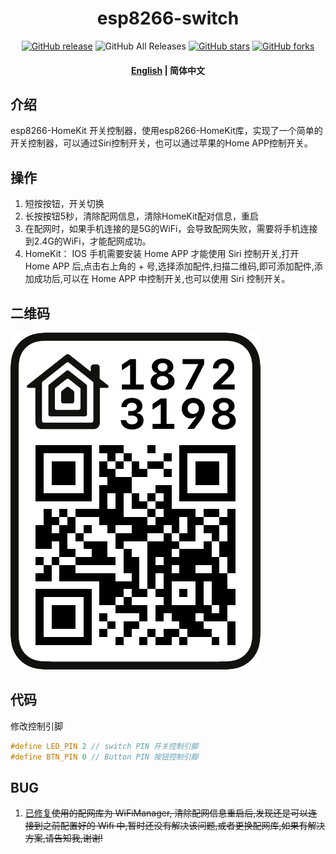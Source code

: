 
<div align="center">
<h1 align="center">esp8266-switch</h1>
   
[![GitHub release](https://img.shields.io/github/v/release/CuiYao631/esp8266-switch)](https://github.com/CuiYao631/esp8266-switch/releases)
![GitHub All Releases](https://img.shields.io/github/downloads/CuiYao631/esp8266-switch/total)
[![GitHub stars](https://img.shields.io/github/stars/CuiYao631/esp8266-switch)](https://github.com/CuiYao631/esp8266-switch/stargazers)
[![GitHub forks](https://img.shields.io/github/forks/CuiYao631/esp8266-switch)](https://github.com/CuiYao631/esp8266-switch/fork)
<h4 align="center"><a href="https://github.com/CuiYao631/esp8266-switch/blob/main/README.md">English</a> | <a>简体中文</a></h4>
</div>

## 介绍
esp8266-HomeKit 开关控制器，使用esp8266-HomeKit库，实现了一个简单的开关控制器，可以通过Siri控制开关，也可以通过苹果的Home APP控制开关。


## 操作
1. 短按按钮，开关切换
2. 长按按钮5秒，清除配网信息，清除HomeKit配对信息，重启
3. 在配网时，如果手机连接的是5G的WiFi，会导致配网失败，需要将手机连接到2.4G的WiFi，才能配网成功。
4. HomeKit： IOS 手机需要安装 Home APP 才能使用 Siri 控制开关,打开 Home APP 后,点击右上角的 + 号,选择添加配件,扫描二维码,即可添加配件,添加成功后,可以在 Home APP 中控制开关,也可以使用 Siri 控制开关。
   
## 二维码
![二维码](/qrcode.png)</div>



## 代码
修改控制引脚
```c
#define LED_PIN 2 // switch PIN 开关控制引脚
#define BTN_PIN 0 // Button PIN 按钮控制引脚
```

## BUG
1. [已修复](https://github.com/CuiYao631/esp8266-switch/releases/tag/v0.0.3)~~使用的配网库为 WiFiManager, 清除配网信息重启后,发现还是可以连接到之前配置好的 Wifi 中,暂时还没有解决该问题,或者更换配网库,如果有解决方案,请告知我,谢谢!~~
